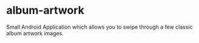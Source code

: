 album-artwork
=============

Small Android Application which allows you to swipe through a few classic album artwork images.

